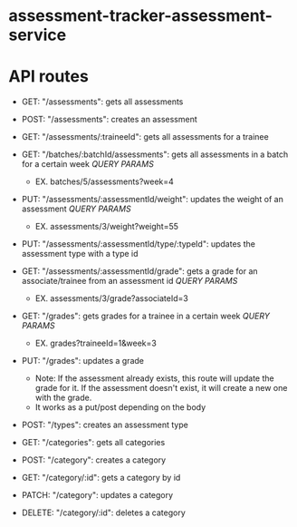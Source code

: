 # assessment-tracker-assessment-service

# API routes
- GET: "/assessments": gets all assessments
- POST: "/assessments": creates an assessment
- GET: "/assessments/:traineeId": gets all assessments for a trainee
- GET: "/batches/:batchId/assessments": gets all assessments in a batch for a certain week *QUERY PARAMS*
  -  EX. batches/5/assessments?week=4
- PUT: "/assessments/:assessmentId/weight": updates the weight of an assessment *QUERY PARAMS*
  - EX. assessments/3/weight?weight=55
- PUT: "/assessments/:assessmentId/type/:typeId": updates the assessment type with a type id
- GET: "/assessments/:assessmentId/grade": gets a grade for an associate/trainee from an assessment id *QUERY PARAMS*
  -  EX. assessments/3/grade?associateId=3
- GET: "/grades": gets grades for a trainee in a certain week *QUERY PARAMS*
  - EX. grades?traineeId=1&week=3
- PUT: "/grades": updates a grade
  - Note: If the assessment already exists, this route will update the grade for it. If the assessment doesn't exist, it will create a new one with the grade.
  - It works as a put/post depending on the body


- POST: "/types": creates an assessment type

- GET: "/categories": gets all categories
- POST: "/category": creates a category
- GET: "/category/:id": gets a category by id
- PATCH: "/category": updates a category
- DELETE: "/category/:id": deletes a category
